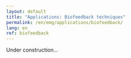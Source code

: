 ```yaml
---
layout: default
title: "Applications: Biofeedback techniques"
permalink: /en/emg/applications/biofeedback/
lang: en
ref: biofeedback
---
```


Under construction...